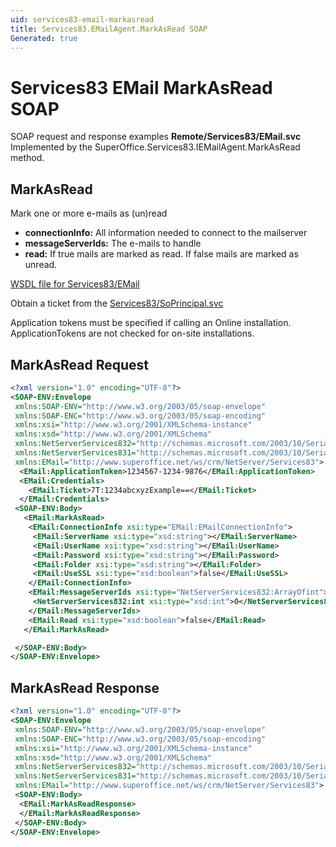 ```yaml
---
uid: services83-email-markasread
title: Services83.EMailAgent.MarkAsRead SOAP
Generated: true
---
```


# Services83 EMail MarkAsRead SOAP

SOAP request and response examples **Remote/Services83/EMail.svc**
Implemented by the <see cref="M:SuperOffice.Services83.IEMailAgent.MarkAsRead">SuperOffice.Services83.IEMailAgent.MarkAsRead</see> method.

## MarkAsRead

Mark one or more e-mails as (un)read

* **connectionInfo:** All information needed to connect to the mailserver
* **messageServerIds:** The e-mails to handle
* **read:** If true mails are marked as read.
If false mails are marked as unread.



[WSDL file for Services83/EMail](../Services83-EMail.md)

Obtain a ticket from the [Services83/SoPrincipal.svc](../SoPrincipal/index.md)

Application tokens must be specified if calling an Online installation. ApplicationTokens are not checked for on-site installations.

## MarkAsRead Request

```xml
<?xml version="1.0" encoding="UTF-8"?>
<SOAP-ENV:Envelope
 xmlns:SOAP-ENV="http://www.w3.org/2003/05/soap-envelope"
 xmlns:SOAP-ENC="http://www.w3.org/2003/05/soap-encoding"
 xmlns:xsi="http://www.w3.org/2001/XMLSchema-instance"
 xmlns:xsd="http://www.w3.org/2001/XMLSchema"
 xmlns:NetServerServices832="http://schemas.microsoft.com/2003/10/Serialization/Arrays"
 xmlns:NetServerServices831="http://schemas.microsoft.com/2003/10/Serialization/"
 xmlns:EMail="http://www.superoffice.net/ws/crm/NetServer/Services83">
  <EMail:ApplicationToken>1234567-1234-9876</EMail:ApplicationToken>
  <EMail:Credentials>
    <EMail:Ticket>7T:1234abcxyzExample==</EMail:Ticket>
  </EMail:Credentials>
 <SOAP-ENV:Body>
   <EMail:MarkAsRead>
    <EMail:ConnectionInfo xsi:type="EMail:EMailConnectionInfo">
     <EMail:ServerName xsi:type="xsd:string"></EMail:ServerName>
     <EMail:UserName xsi:type="xsd:string"></EMail:UserName>
     <EMail:Password xsi:type="xsd:string"></EMail:Password>
     <EMail:Folder xsi:type="xsd:string"></EMail:Folder>
     <EMail:UseSSL xsi:type="xsd:boolean">false</EMail:UseSSL>
    </EMail:ConnectionInfo>
    <EMail:MessageServerIds xsi:type="NetServerServices832:ArrayOfint">
     <NetServerServices832:int xsi:type="xsd:int">0</NetServerServices832:int>
    </EMail:MessageServerIds>
    <EMail:Read xsi:type="xsd:boolean">false</EMail:Read>
   </EMail:MarkAsRead>

 </SOAP-ENV:Body>
</SOAP-ENV:Envelope>

```


## MarkAsRead Response

```xml
<?xml version="1.0" encoding="UTF-8"?>
<SOAP-ENV:Envelope
 xmlns:SOAP-ENV="http://www.w3.org/2003/05/soap-envelope"
 xmlns:SOAP-ENC="http://www.w3.org/2003/05/soap-encoding"
 xmlns:xsi="http://www.w3.org/2001/XMLSchema-instance"
 xmlns:xsd="http://www.w3.org/2001/XMLSchema"
 xmlns:NetServerServices832="http://schemas.microsoft.com/2003/10/Serialization/Arrays"
 xmlns:NetServerServices831="http://schemas.microsoft.com/2003/10/Serialization/"
 xmlns:EMail="http://www.superoffice.net/ws/crm/NetServer/Services83">
 <SOAP-ENV:Body>
  <EMail:MarkAsReadResponse>
  </EMail:MarkAsReadResponse>
 </SOAP-ENV:Body>
</SOAP-ENV:Envelope>

```

